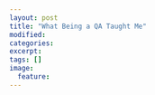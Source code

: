 ```yaml
---
layout: post
title: "What Being a QA Taught Me"
modified:
categories: 
excerpt:
tags: []
image:
  feature:
---
```


